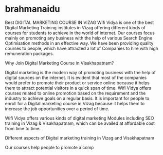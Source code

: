 # brahmanaidu
Best DIGITAL MARKETING COURSE IN VIZAG
Wifi Vidya is one of the best  Digital Marketing Training institutes in Vizag offering different kinds of courses for students to achieve in the world of internet. Our courses focus mainly on promoting any business with the help of various Search Engine Optimisation methods in an effective way. We have been providing quality courses to people, which have attracted a lot of Companies to hire with high remuneration packages.

Why Join Digital Marketing Course in Visakhapatnam?

Digital marketing is the modern way of promoting business with the help of digital sources on the internet. It is evident that most of the companies would prefer to promote their product or service online because it helps them to attract potential visitors in a quick span of time. Wifi Vidya offers courses related to online promotion based on the requirement and the industry to achieve goals on a regular basis. It is important for people to enroll for a Digital marketing course in Vizag because it helps them to increase the job opportunities over a period of time.

Wifi Vidya offers various kinds of digital marketing Modules including SEO training in Vizag & Visakhapatnam, which can be availed at affordable cost from time to time.

Different aspects of Digital marketing training in Vizag and Visakhapatnam

Our courses help people to promote a comp
